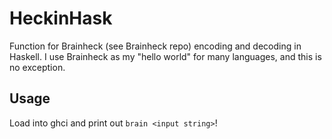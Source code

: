 # HeckinHask
Function for Brainheck (see Brainheck repo) encoding and decoding in Haskell. I use Brainheck as my "hello world" for many languages, and this is no exception.

## Usage
Load into ghci and print out `brain <input string>`!